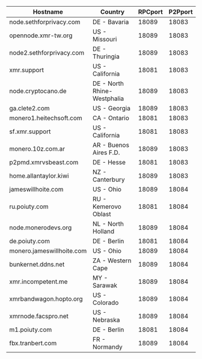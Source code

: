 Hostname | Country | RPCport | P2Pport
--- | --- | --- | ---
node.sethforprivacy.com | DE - Bavaria | 18089 | 18083
opennode.xmr-tw.org | US - Missouri | 18089 | 18083
node2.sethforprivacy.com | DE - Thuringia | 18089 | 18083
xmr.support | US - California | 18081 | 18083
node.cryptocano.de | DE - North Rhine-Westphalia | 18089 | 18083
ga.clete2.com | US - Georgia | 18089 | 18083
monero1.heitechsoft.com | CA - Ontario | 18081 | 18083
sf.xmr.support | US - California | 18081 | 18083
monero.10z.com.ar | AR - Buenos Aires F.D. | 18089 | 18083
p2pmd.xmrvsbeast.com | DE - Hesse | 18081 | 18083
home.allantaylor.kiwi | NZ - Canterbury | 18089 | 18083
jameswillhoite.com | US - Ohio | 18089 | 18084
ru.poiuty.com | RU - Kemerovo Oblast | 18081 | 18084
node.monerodevs.org | NL - North Holland | 18089 | 18084
de.poiuty.com | DE - Berlin | 18081 | 18084
monero.jameswillhoite.com | US - Ohio | 18089 | 18084
bunkernet.ddns.net | ZA - Western Cape | 18089 | 18084
xmr.incompetent.me | MY - Sarawak | 18089 | 18084
xmrbandwagon.hopto.org | US - Colorado | 18089 | 18084
xmrnode.facspro.net | US - Nebraska | 18089 | 18084
m1.poiuty.com | DE - Berlin | 18081 | 18084
fbx.tranbert.com | FR - Normandy | 18089 | 18084
